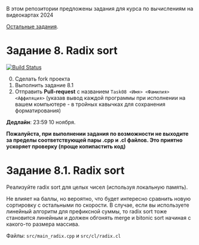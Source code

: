 В этом репозитории предложены задания для курса по вычислениям на видеокартах 2024

[Остальные задания](https://github.com/GPGPUCourse/GPGPUTasks2024/).

# Задание 8. Radix sort

[![Build Status](https://github.com/GPGPUCourse/GPGPUTasks2024/actions/workflows/cmake.yml/badge.svg?branch=task08&event=push)](https://github.com/GPGPUCourse/GPGPUTasks2024/actions/workflows/cmake.yml)

0. Сделать fork проекта
1. Выполнить задание 8.1
2. Отправить **Pull-request** с названием ```Task08 <Имя> <Фамилия> <Аффиляция>``` (указав вывод каждой программы при исполнении на вашем компьютере - в тройных кавычках для сохранения форматирования)

**Дедлайн**: 23:59 10 ноября.

**Пожалуйста, при выполнении задания по возможности не выходите за пределы соответствующей пары .cpp и .cl файлов. Это приятно ускоряет проверку (проще копипастить код)**

Задание 8.1. Radix sort
=========

Реализуйте radix sort для целых чисел (используя локальную память).

Не влияет на баллы, но вероятно, что будет интересно сравнить новую сортировку с остальными по скорости. В случае, если вы используете линейный алгоритм для префиксной суммы, то radix sort тоже становится линейным и должен обгонять merge и bitonic sort начиная с какого-то размера массива.

Файлы: ```src/main_radix.cpp``` и ```src/cl/radix.cl```
